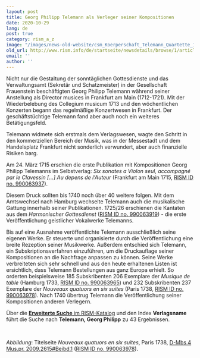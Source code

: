 ```yaml
---
layout: post
title: Georg Philipp Telemann als Verleger seiner Kompositionen
date: 2020-10-29
lang: de
post: true
category: rism_a_z
image: "/images/news-old-website/csm_Koerperschaft_Telemann_Quartette_1738_66eb421ee5.jpg"
old_url: http://www.rism.info/de/startseite/newsdetails/browse/1/article/64/georg-philipp-telemann-as-the-publisher-of-his-own-compositions.html
email: ''
author: ''
---
```


Nicht nur die Gestaltung der sonntäglichen Gottesdienste und das Verwaltungsamt (Sekretär und Schatzmeister) in der Gesellschaft Frauenstein beschäftigten Georg Philipp Telemann während seiner Anstellung als Director musices in Frankfurt am Main (1712-1721). Mit der Wiederbelebung des Collegium musicum 1713 und den wöchentlichen Konzerten begann das regelmäßige Konzertwesen in Frankfurt. Der geschäftstüchtige Telemann fand aber auch noch ein weiteres Betätigungsfeld.

Telemann widmete sich erstmals dem Verlagswesen, wagte den Schritt in den kommerziellen Bereich der Musik, was in der Messestadt und dem Handelsplatz Frankfurt nicht sonderlich verwundert, aber auch finanzielle Risiken barg.   
  
Am 24. März 1715 erschien die erste Publikation mit Kompositionen Georg Philipp Telemanns im Selbstverlag: _Six sonates a Violon seul, accompagné par le Clavessin […] Au depens de l'Auteur_ (Frankfurt am Main 1715, [RISM ID no. 990063937](https://opac.rism.info/search?id=990063937&View=rism)).&nbsp;   
  
Diesem Druck sollten bis 1740 noch über 40 weitere folgen. Mit dem Amtswechsel nach Hamburg wechselte Telemann auch die musikalische Gattung innerhalb seiner Publikationen. 1725/26 erschienen die Kantaten aus dem _Harmonischer Gottesdienst_ ([RISM ID no. 990063919](https://opac.rism.info/search?id=990063919&View=rism)) - die erste Veröffentlichung geistlicher Vokalwerke Telemanns.   
  
Bis auf eine Ausnahme veröffentlichte Telemann ausschließlich seine eigenen Werke. Er steuerte und organisierte durch die Veröffentlichung eine breite Rezeption seiner Musikwerke. Außerdem entschied sich Telemann, ein Subskriptionsverfahren einzuführen, um die Druckauflage seiner Kompositionen an die Nachfrage anpassen zu können. Seine Werke verbreiteten sich sehr schnell und aus den heute erhaltenen Listen ist ersichtlich, dass Telemann Bestellungen aus ganz Europa erhielt. So orderten beispielsweise 185 Subskribenten 206 Exemplare der _Musique de table_ (Hamburg 1733, [RISM ID no. 990063965](https://opac.rism.info/search?id=990063965&View=rism)) und 232 Subskribenten 237 Exemplare der _Nouveaux quatuors en six suites_ (Paris 1738, [RISM ID no. 990063978](https://opac.rism.info/search?id=990063978&View=rism)). Nach 1740 übertrug Telemann die Veröffentlichung seiner Kompositionen anderen Verlegern.&nbsp;   
  
Über die [**Erweiterte Suche** im RISM-Katalog](https://opac.rism.info/advanced-search) und den Index **Verlagsname** führt die Suche nach **Telemann, Georg Philipp** zu 43 Ergebnissen.&nbsp;&nbsp;

&nbsp;

_Abbildung_: Titelseite _Nouveaux quatuors en six suites_, Paris 1738, [D-Mbs 4 Mus.pr. 2009.2615#Beibd.1](http://mdz-nbn-resolving.de/urn:nbn:de:bvb:12-bsb11140998-8) ([RISM ID no. 990063978](https://opac.rism.info/search?id=990063978&View=rism)).

&nbsp;